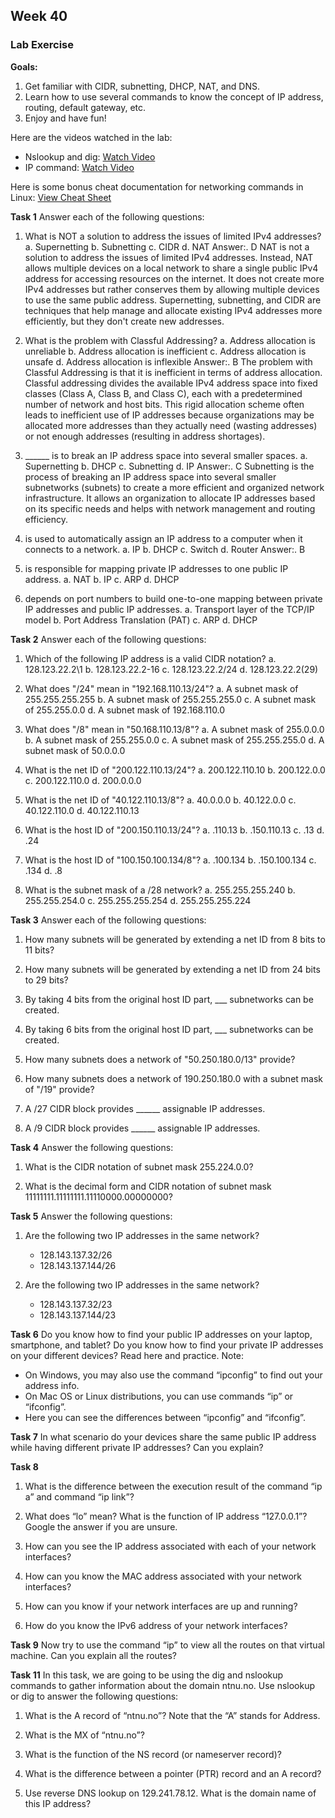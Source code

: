 ## Week 40
### Lab Exercise

**Goals:**
1. Get familiar with CIDR, subnetting, DHCP, NAT, and DNS.
2. Learn how to use several commands to know the concept of IP address, routing, default gateway, etc.
3. Enjoy and have fun!

Here are the videos watched in the lab:

- Nslookup and dig: [Watch Video](https://www.youtube.com/watch?v=2KzpGjn7M9s)
- IP command: [Watch Video](https://www.youtube.com/watch?v=eeStxoGeLJ0)

Here is some bonus cheat documentation for networking commands in Linux: [View Cheat Sheet](https://access.redhat.com/sites/default/files/attachments/rh_ip_command_cheatsheet_1214_jcs_print.pdf)

**Task 1**
Answer each of the following questions:
1. What is NOT a solution to address the issues of limited IPv4 addresses?
   a. Supernetting
   b. Subnetting
   c. CIDR
   d. NAT
Answer:. D
NAT is not a solution to address the issues of limited IPv4 addresses. Instead, NAT allows multiple devices on a local network to share a single public IPv4 address for accessing resources on the internet. It does not create more IPv4 addresses but rather conserves them by allowing multiple devices to use the same public address. Supernetting, subnetting, and CIDR are techniques that help manage and allocate existing IPv4 addresses more efficiently, but they don't create new addresses.

2. What is the problem with Classful Addressing?
   a. Address allocation is unreliable
   b. Address allocation is inefficient
   c. Address allocation is unsafe
   d. Address allocation is inflexible
   Answer:. B
   The problem with Classful Addressing is that it is inefficient in terms of address allocation. Classful addressing divides the available IPv4 address space into fixed classes (Class A, Class B, and Class C), each with a predetermined number of network and host bits. This rigid allocation scheme often leads to inefficient use of IP addresses because organizations may be allocated more addresses than they actually need (wasting addresses) or not enough addresses (resulting in address shortages).

3. ______ is to break an IP address space into several smaller spaces.
   a. Supernetting
   b. DHCP
   c. Subnetting
   d. IP
   Answer:. C
   Subnetting is the process of breaking an IP address space into several smaller subnetworks (subnets) to create a more efficient and organized network infrastructure. It allows an organization to allocate IP addresses based on its specific needs and helps with network management and routing efficiency.

4. is used to automatically assign an IP address to a computer when it connects to a network.
   a. IP
   b. DHCP
   c. Switch
   d. Router
   Answer:. B 

5.  is responsible for mapping private IP addresses to one public IP address.
   a. NAT
   b. IP
   c. ARP
   d. DHCP

6. depends on port numbers to build one-to-one mapping between private IP addresses and public IP addresses.
   a. Transport layer of the TCP/IP model
   b. Port Address Translation (PAT)
   c. ARP
   d. DHCP

**Task 2**
Answer each of the following questions:
1. Which of the following IP address is a valid CIDR notation?
   a. 128.123.22.2\1
   b. 128.123.22.2-16
   c. 128.123.22.2/24
   d. 128.123.22.2(29)

2. What does "/24" mean in "192.168.110.13/24"?
   a. A subnet mask of 255.255.255.255
   b. A subnet mask of 255.255.255.0
   c. A subnet mask of 255.255.0.0
   d. A subnet mask of 192.168.110.0

3. What does "/8" mean in "50.168.110.13/8"?
   a. A subnet mask of 255.0.0.0
   b. A subnet mask of 255.255.0.0
   c. A subnet mask of 255.255.255.0
   d. A subnet mask of 50.0.0.0

4. What is the net ID of "200.122.110.13/24"?
   a. 200.122.110.10
   b. 200.122.0.0
   c. 200.122.110.0
   d. 200.0.0.0

5. What is the net ID of "40.122.110.13/8"?
   a. 40.0.0.0
   b. 40.122.0.0
   c. 40.122.110.0
   d. 40.122.110.13

6. What is the host ID of "200.150.110.13/24"?
   a. .110.13
   b. .150.110.13
   c. .13
   d. .24

7. What is the host ID of "100.150.100.134/8"?
   a. .100.134
   b. .150.100.134
   c. .134
   d. .8

8. What is the subnet mask of a /28 network?
   a. 255.255.255.240
   b. 255.255.254.0
   c. 255.255.255.254
   d. 255.255.255.224

**Task 3**
Answer each of the following questions:
1. How many subnets will be generated by extending a net ID from 8 bits to 11 bits?

2. How many subnets will be generated by extending a net ID from 24 bits to 29 bits?

3. By taking 4 bits from the original host ID part, ___ subnetworks can be created.

4. By taking 6 bits from the original host ID part, ___ subnetworks can be created.

5. How many subnets does a network of "50.250.180.0/13" provide?

6. How many subnets does a network of 190.250.180.0 with a subnet mask of "/19" provide?

7. A /27 CIDR block provides ______ assignable IP addresses.

8. A /9 CIDR block provides ______ assignable IP addresses.

**Task 4**
Answer the following questions:
1. What is the CIDR notation of subnet mask 255.224.0.0?

2. What is the decimal form and CIDR notation of subnet mask 11111111.11111111.11110000.00000000?

**Task 5**
Answer the following questions:
1. Are the following two IP addresses in the same network?
   - 128.143.137.32/26
   - 128.143.137.144/26

2. Are the following two IP addresses in the same network?
   - 128.143.137.32/23
   - 128.143.137.144/23

**Task 6**
Do you know how to find your public IP addresses on your laptop, smartphone, and tablet?
Do you know how to find your private IP addresses on your different devices?
Read here and practice.
Note:
- On Windows, you may also use the command “ipconfig” to find out your address info.
- On Mac OS or Linux distributions, you can use commands “ip” or “ifconfig”.
- Here you can see the differences between “ipconfig” and “ifconfig”.

**Task 7**
In what scenario do your devices share the same public IP address while having different private IP addresses? Can you explain?

**Task 8**
1. What is the difference between the execution result of the command “ip a” and command “ip link”?

2. What does “lo” mean? What is the function of IP address “127.0.0.1”? Google the answer if you are unsure.

3. How can you see the IP address associated with each of your network interfaces?

4. How can you know the MAC address associated with your network interfaces?

5. How can you know if your network interfaces are up and running?

6. How do you know the IPv6 address of your network interfaces?

**Task 9**
Now try to use the command “ip” to view all the routes on that virtual machine. Can you explain all the routes?

**Task 11**
In this task, we are going to be using the dig and nslookup commands to gather information about the domain ntnu.no.
Use nslookup or dig to answer the following questions:
1. What is the A record of “ntnu.no”? Note that the “A” stands for Address.

2. What is the MX of “ntnu.no”?

3. What is the function of the NS record (or nameserver record)?

4. What is the difference between a pointer (PTR) record and an A record?

5. Use reverse DNS lookup on 129.241.78.12. What is the domain name of this IP address?
```